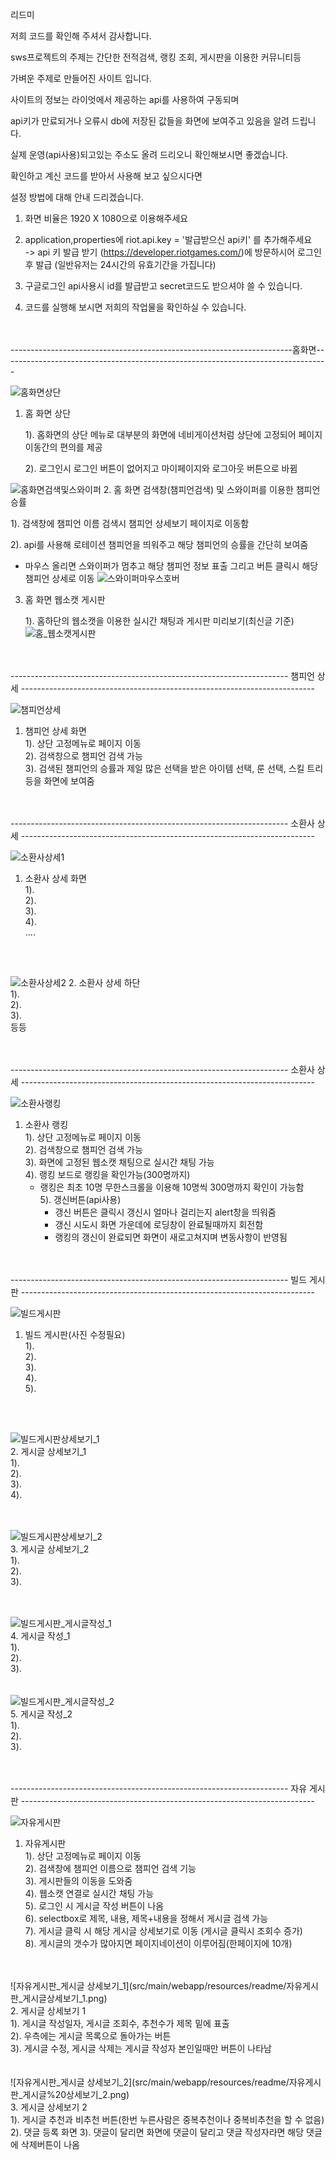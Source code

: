 리드미

저희 코드를 확인해 주셔서 감사합니다.

sws프로젝트의 주제는 간단한 전적검색, 랭킹 조회, 게시판을 이용한 커뮤니티등

가벼운 주제로 만들어진 사이트 입니다.

사이트의 정보는 라이엇에서 제공하는 api를 사용하여 구동되며

api키가 만료되거나 오류시 db에 저장된 값들을 화면에 보여주고 있음을 알려 드립니다.

실제 운영(api사용)되고있는 주소도 올려 드리오니 확인해보시면 좋겠습니다.

확인하고 계신 코드를 받아서 사용해 보고 싶으시다면

설정 방법에 대해 안내 드리겠습니다.

1. 화면 비율은 1920 X 1080으로 이용해주세요

2. application,properties에 riot.api.key = '발급받으신 api키' 를 추가해주세요 <br/>
 -> api 키 발급 받기 (https://developer.riotgames.com/)에 방문하시어 로그인 후 발급 (일반유저는 24시간의 유효기간을 가집니다)

3. 구글로그인 api사용시 id를 발급받고 secret코드도 받으셔야 쓸 수 있습니다. 

4. 코드를 실행해 보시면 저희의 작업물을 확인하실 수 있습니다.

<br/>
<br/>
----------------------------------------------------------------------홈화면---------------------------------------------------------------------------------

![홈화면상단](src/main/webapp/resources/readme/홈_상단_고정_메뉴.png)
1. 홈 화면 상단

   1). 홈화면의 상단 메뉴로 대부분의 화면에 네비게이션처럼 상단에 고정되어 페이지 이동간의 편의를 제공 
   
   2). 로그인시 로그인 버튼이 없어지고 마이페이지와 로그아웃 버튼으로 바뀜

![홈화면검색및스와이퍼](src/main/webapp/resources/readme/홈_검색창_스와이퍼.png)
2. 홈 화면 검색창(챔피언검색) 및 스와이퍼를 이용한 챔피언 승률

   1). 검색창에 챔피언 이름 검색시 챔피언 상세보기 페이지로 이동함
   
   2). api를 사용해 로테이션 챔피언을 띄워주고 해당 챔피언의 승률을 간단히 보여줌
   
   - 마우스 올리면 스와이퍼가 멈추고 해당 챔피언 정보 표출 그리고 버튼 클릭시 해당 챔피언 상세로 이동
![스와이퍼마우스호버](src/main/webapp/resources/readme/스와이퍼마우스호버.png)

3. 홈 화면 웹소캣 게시판

   1). 홈하단의 웹소캣을 이용한 실시간 채팅과 게시판 미리보기(최신글 기준)
![홈_웹소캣게시판](src/main/webapp/resources/readme/홈_웹소캣_게시판미리보기.png)
<br/>
<br/>  
--------------------------------------------------------------------- 챔피언 상세 -------------------------------------------------------------------------
   
![챔피언상세](src/main/webapp/resources/readme/챔피언상세.png)
1. 챔피언 상세 화면 <br/>
   1). 상단 고정메뉴로 페이지 이동 <br/>
   2). 검색창으로 챔피언 검색 가능 <br/>
   3). 검색된 챔피언의 승률과 제일 많은 선택을 받은 아이템 선택, 룬 선택, 스킬 트리등을 화면에 보여줌<br/>

<br/>
<br/>
--------------------------------------------------------------------- 소환사 상세 -------------------------------------------------------------------------

![소환사상세1](src/main/webapp/resources/readme/소환사%20상세_1.png)
1. 소환사 상세 화면 <br/>
   1).             <br/>
   2).             <br/>
   3).            <br/>
   4).            <br/>
   ....
<br/>
<br/>

![소환사상세2](src/main/webapp/resources/readme/소환사상세_웹소캣_전적등.png)
2. 소환사 상세 하단 <br/>
   1).            <br/>
   2).            <br/>
   3).            <br/>
   등등

<br/>
<br/>
--------------------------------------------------------------------- 소환사 상세 -------------------------------------------------------------------------

![소환사랭킹](src/main/webapp/resources/readme/소환사%20랭킹.png)
1. 소환사 랭킹 <br/>
   1). 상단 고정메뉴로 페이지 이동 <br/>
   2). 검색창으로 챔피언 검색 가능 <br/>
   3). 화면에 고정된 웹소캣 채팅으로 실시간 채팅 가능 <br/>
   4). 랭킹 보드로 랭킹을 확인가능(300명까지) <br/>
    - 랭킹은 최초 10명 무한스크롤을 이용해 10명씩 300명까지 확인이 가능함 <br/>
   5). 갱신버튼(api사용) <br/>
      - 갱신 버튼은 클릭시 갱신시 얼마나 걸리는지 alert창을 띄워줌 <br/>
      - 갱신 시도시 화면 가운데에 로딩창이 완료될때까지 회전함 <br/>
      - 랭킹의 갱신이 완료되면 화면이 새로고쳐지며 변동사항이 반영됨 <br/>
<br/>
<br/>
--------------------------------------------------------------------- 빌드 게시판 -------------------------------------------------------------------------

![빌드게시판](src/main/webapp/resources/readme/빌드게시판.png) <br/>
1. 빌드 게시판(사진 수정필요) <br/>
   1).            <br/>
   2).            <br/>
   3).            <br/>
   4).            <br/>
   5).            <br/>
<br/>
<br/>

![빌드게시판상세보기_1](src/main/webapp/resources/readme/빌드%20게시판_게시글%20상세보기_1.png) <br/>
2. 게시글 상세보기_1 <br/>
   1).            <br/>
   2).            <br/>
   3).            <br/>
   4).            <br/>
<br/>
<br/>

![빌드게시판상세보기_2](src/main/webapp/resources/readme/빌드%20게시판_게시글%20상세보기_2.png) <br/>
3. 게시글 상세보기_2 <br/>
   1).            <br/>
   2).            <br/>
   3).            <br/>
<br/>
<br/>

![빌드게시판_게시글작성_1](src/main/webapp/resources/readme/빌드%20게시판%20게시글작성_1.png) <br/>
4. 게시글 작성_1 <br/>
   1).            <br/>
   2).            <br/>
   3).            <br/>
<br/>
<br/>
![빌드게시판_게시글작성_2](src/main/webapp/resources/readme/빌드%20게시판%20게시글작성_1.png) <br/>
5. 게시글 작성_2 <br/>
   1).      <br/>
   2).      <br/>
   3).      <br/>
<br/>
<br/>

--------------------------------------------------------------------- 자유 게시판 -------------------------------------------------------------------------

![자유게시판](src/main/webapp/resources/readme/자유게시판_1.png) <br/>
1. 자유게시판 <br/>
   1). 상단 고정메뉴로 페이지 이동 <br/>
   2). 검색창에 챔피언 이름으로 챔피언 검색 기능 <br/>
   3). 게시판들의 이동을 도와줌 <br/>
   4). 웹소캣 연결로 실시간 채팅 가능 <br/>
   5). 로그인 시 게시글 작성 버튼이 나옴 <br/>
   6). selectbox로 제목, 내용, 제목+내용을 정해서 게시글 검색 가능 <br/>
   7). 게시글 클릭 시 해당 게시글 상세보기로 이동 (게시글 클릭시 조회수 증가) <br/>
   8). 게시글의 갯수가 많아지면 페이지네이션이 이루어짐(한페이지에 10개) <br/>
<br/>
<br/>
![자유게시판_게시글 상세보기_1](src/main/webapp/resources/readme/자유게시판_게시글상세보기_1.png) <br/>
2. 게시글 상세보기 1 <br/>
   1). 게시글 작성일자, 게시글 조회수, 추천수가 제목 밑에 표출 <br/>
   2). 우측에는 게시글 목록으로 돌아가는 버튼 <br/>
   3). 게시글 수정, 게시글 삭제는 게시글 작성자 본인일때만 버튼이 나타남 <br/>
<br/>
<br/>
![자유게시판_게시글 상세보기_2](src/main/webapp/resources/readme/자유게시판_게시글%20상세보기_2.png) <br/>
3. 게시글 상세보기 2 <br/>
   1). 게시글 추천과 비추천 버튼(한번 누른사람은 중복추천이나 중복비추천을 할 수 없음)
   2). 댓글 등록 화면
   3). 댓글이 달리면 화면에 댓글이 달리고 댓글 작성자라면 해당 댓글에 삭제버튼이 나옴



   


































